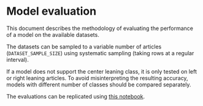 # Model evaluation

This document describes the methodology of evaluating the performance of a model on the available datasets.

The datasets can be sampled to a variable number of articles (`DATASET_SAMPLE_SIZE`) using systematic sampling (taking
rows at a regular interval).

If a model does not support the center leaning class, it is only tested on left or right leaning articles. To avoid
misinterpreting the resulting accuracy, models with different number of classes should be compared separately.

The evaluations can be replicated using [this notebook](notebook.ipynb).
